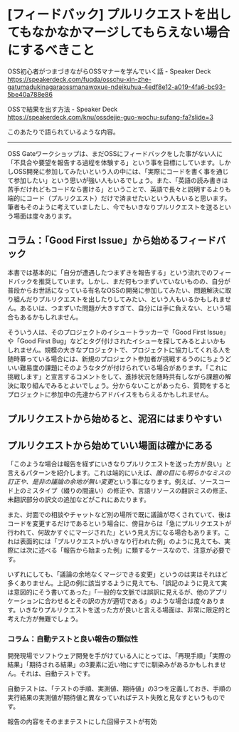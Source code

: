 # [フィードバック] プルリクエストを出してもなかなかマージしてもらえない場合にするべきこと

OSS初心者がつまづきながらOSSマナーを学んでいく話 - Speaker Deck
https://speakerdeck.com/fuqda/osschu-xin-zhe-gatumadukinagaraossmanawoxue-ndeikuhua-4edf8e12-a019-4fa6-bc93-5be40a788e86

OSSで結果を出す方法 - Speaker Deck
https://speakerdeck.com/knu/ossdejie-guo-wochu-sufang-fa?slide=3

このあたりで語られているような内容。


----

OSS Gateワークショップは、まだOSSにフィードバックをした事がない人に「不具合や要望を報告する過程を体験する」という事を目標にしています。しかしOSS開発に参加してみたいという人の中には、「実際にコードを書く事を通じて参加したい」という思いが強い人もいるでしょう。また、「英語の読み書きは苦手だけれどもコードなら書ける」ということで、英語で長々と説明するよりも端的にコード（プルリクエスト）だけで済ませたいという人もいると思います。筆者もそのように考えていましたし、今でもいきなりプルリクエストを送るという場面は度々あります。




## コラム：「Good First Issue」から始めるフィードバック

本書では基本的に「自分が遭遇したつまずきを報告する」という流れでのフィードバックを推奨しています。しかし、まだ何もつまずいていないものの、自分が普段からお世話になっている有名なOSSの開発に参加してみたい、問題解決に取り組んだりプルリクエストを出したりしてみたい、という人もいるかもしれません。あるいは、つまずいた問題が大きすぎて、自分には手に負えない、という場合もあるかもしれません。

そういう人は、そのプロジェクトのイシュートラッカーで「Good First Issue」や「Good First Bug」などとタグ付けされたイシューを探してみるとよいかもしれません。規模の大きなプロジェクトで、プロジェクトに協力してくれる人を随時募っている場合には、新規のプロジェクト参加者が挑戦するうのにちょうどいい難易度の課題にそのようなタグが付けられている場合があります。「これに挑戦します」と宣言するコメントをして、進捗状況を随時共有しながら課題の解決に取り組んでみるとよいでしょう。分からないことがあったら、質問をするとプロジェクトに参加中の先達からアドバイスをもらえるかもしれません。



## プルリクエストから始めると、泥沼にはまりやすい








## プルリクエストから始めていい場面は確かにある

「このような場合は報告を経ずにいきなりプルリクエストを送った方が良い」と言えるパターンを紹介します。これは端的にいえば、*誰の目にも明らかなミスの訂正や、是非の議論の余地が無い変更*という事になります。例えば、ソースコード上のミスタイプ（綴りの間違い）の修正や、言語リソースの翻訳ミスの修正、未翻訳部分の訳文の追加などがこれにあたります。

また、対面での相談やチャットなど別の場所で既に議論が尽くされていて、後はコードを変更するだけであるという場合に、傍目からは「急にプルリクエストが行われて、何故かすぐにマージされた」という見え方になる場合もあります。これは表面的には「プルリクエストがいきなり行われた例」のように見えても、実際には次に述べる「報告から始まった例」に類するケースなので、注意が必要です。

いずれにしても、「議論の余地なくマージできる変更」というのは実はそれほど多くありません。上記の例に該当するように見えても、「誤記のように見えて実は意図的にそう書いてあった」「一般的な文脈では誤訳に見えるが、他のアプリケーションに合わせるとその訳の方が適切である」のような場合は度々あります。いきなりプルリクエストを送った方が良いと言える場面は、非常に限定的と考えた方が無難でしょう。


### コラム：自動テストと良い報告の類似性


開発現場でソフトウェア開発を手がけている人にとっては、「再現手順」「実際の結果」「期待される結果」の3要素に近い物にすでに馴染みがあるかもしれません。それは、自動テストです。

自動テストは、「テストの手順、実測値、期待値」の3つを定義しておき、手順の実行結果の実測値が期待値と異なっていればテスト失敗と見なすというものです。

報告の内容をそのままテストにした回帰テストが有効


